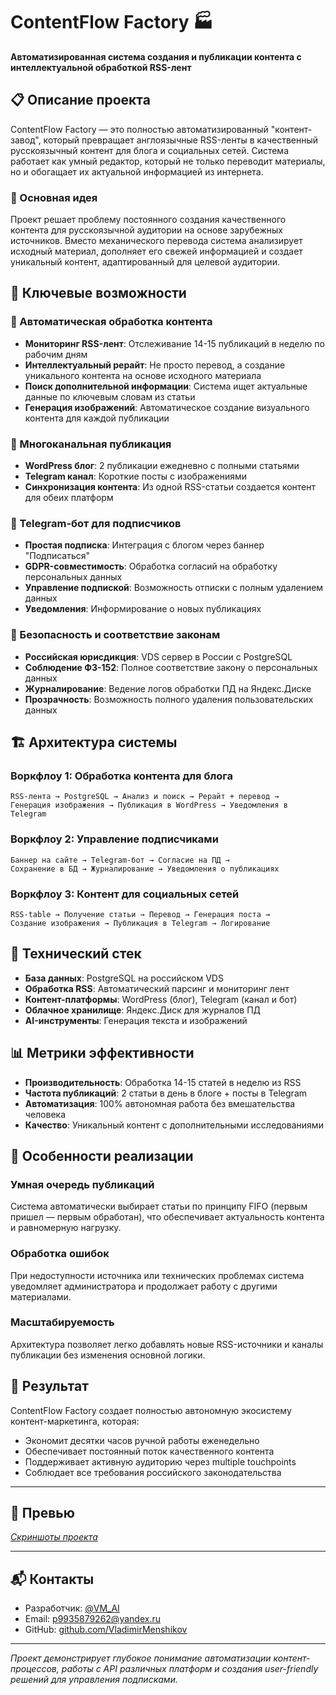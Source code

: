 # ContentFlow Factory 🏭

**Автоматизированная система создания и публикации контента с интеллектуальной обработкой RSS-лент**

## 📋 Описание проекта

ContentFlow Factory — это полностью автоматизированный "контент-завод", который превращает англоязычные RSS-ленты в качественный русскоязычный контент для блога и социальных сетей. Система работает как умный редактор, который не только переводит материалы, но и обогащает их актуальной информацией из интернета.

### 🎯 Основная идея

Проект решает проблему постоянного создания качественного контента для русскоязычной аудитории на основе зарубежных источников. Вместо механического перевода система анализирует исходный материал, дополняет его свежей информацией и создает уникальный контент, адаптированный для целевой аудитории.

## 🚀 Ключевые возможности

### 📰 Автоматическая обработка контента
- **Мониторинг RSS-лент**: Отслеживание 14-15 публикаций в неделю по рабочим дням
- **Интеллектуальный рерайт**: Не просто перевод, а создание уникального контента на основе исходного материала
- **Поиск дополнительной информации**: Система ищет актуальные данные по ключевым словам из статьи
- **Генерация изображений**: Автоматическое создание визуального контента для каждой публикации

### 📱 Многоканальная публикация
- **WordPress блог**: 2 публикации ежедневно с полными статьями
- **Telegram канал**: Короткие посты с изображениями
- **Синхронизация контента**: Из одной RSS-статьи создается контент для обеих платформ

### 🤖 Telegram-бот для подписчиков
- **Простая подписка**: Интеграция с блогом через баннер "Подписаться"
- **GDPR-совместимость**: Обработка согласий на обработку персональных данных
- **Управление подпиской**: Возможность отписки с полным удалением данных
- **Уведомления**: Информирование о новых публикациях

### 🔐 Безопасность и соответствие законам
- **Российская юрисдикция**: VDS сервер в России с PostgreSQL
- **Соблюдение ФЗ-152**: Полное соответствие закону о персональных данных
- **Журналирование**: Ведение логов обработки ПД на Яндекс.Диске
- **Прозрачность**: Возможность полного удаления пользовательских данных

## 🏗️ Архитектура системы

### Воркфлоу 1: Обработка контента для блога
```
RSS-лента → PostgreSQL → Анализ и поиск → Рерайт + перевод → 
Генерация изображения → Публикация в WordPress → Уведомления в Telegram
```

### Воркфлоу 2: Управление подписчиками
```
Баннер на сайте → Telegram-бот → Согласие на ПД → 
Сохранение в БД → Журналирование → Уведомления о публикациях
```

### Воркфлоу 3: Контент для социальных сетей
```
RSS-table → Получение статьи → Перевод → Генерация поста → 
Создание изображения → Публикация в Telegram → Логирование
```

## 💾 Технический стек

- **База данных**: PostgreSQL на российском VDS
- **Обработка RSS**: Автоматический парсинг и мониторинг лент
- **Контент-платформы**: WordPress (блог), Telegram (канал и бот)
- **Облачное хранилище**: Яндекс.Диск для журналов ПД
- **AI-инструменты**: Генерация текста и изображений

## 📊 Метрики эффективности

- **Производительность**: Обработка 14-15 статей в неделю из RSS
- **Частота публикаций**: 2 статьи в день в блоге + посты в Telegram
- **Автоматизация**: 100% автономная работа без вмешательства человека
- **Качество**: Уникальный контент с дополнительными исследованиями

## 🔧 Особенности реализации

### Умная очередь публикаций
Система автоматически выбирает статьи по принципу FIFO (первым пришел — первым обработан), что обеспечивает актуальность контента и равномерную нагрузку.

### Обработка ошибок
При недоступности источника или технических проблемах система уведомляет администратора и продолжает работу с другими материалами.

### Масштабируемость
Архитектура позволяет легко добавлять новые RSS-источники и каналы публикации без изменения основной логики.

## 🎯 Результат

ContentFlow Factory создает полностью автономную экосистему контент-маркетинга, которая:
- Экономит десятки часов ручной работы еженедельно
- Обеспечивает постоянный поток качественного контента
- Поддерживает активную аудиторию через multiple touchpoints
- Соблюдает все требования российского законодательства

---

## 📸 Превью

_[Скриншоты проекта](img/README.md)_

---

## 📬 Контакты

- Разработчик: [@VM_AI](https://t.me/VM_AI)  
- Email: p9935879262@yandex.ru  
- GitHub: [github.com/VladimirMenshikov](https://github.com/VladimirMenshikov)

---


*Проект демонстрирует глубокое понимание автоматизации контент-процессов, работы с API различных платформ и создания user-friendly решений для управления подписками.*
